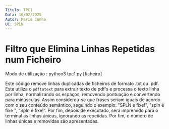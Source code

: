 ```yaml
---
Título: TPC1
Data: 10/02/2025
Autor: Maria Cunha
UC: SPLN
---
```

# Filtro que Elimina Linhas Repetidas num Ficheiro

Modo de utilização : python3 tpc1.py [ficheiro]

Este código remove linhas duplicadas de ficheiros de formato .txt ou .pdf. Este utiliza o `pdftotext` para extrair texto de pdf's e processa o texto linha por linha, normalizando os espaços, removendo pontuação e convertendo para minúsculas. Assim considerou-se que frases seriam iguais de acordo com o seu conteúdo semântico, seguindo o exemplo: "SPLN é fixe!", "spln é fixe ", "Spln é fixe!". Por fim, depois de executado, será impremido para o terminal as linhas únicas, ignorando as repetidas. Por fim, o número de linhas únicas e removidas são apresentadas. 
